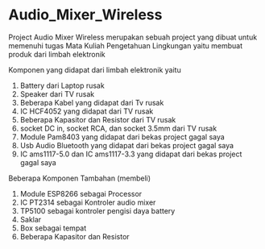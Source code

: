 # Audio_Mixer_Wireless

Project Audio Mixer Wireless merupakan sebuah project yang dibuat untuk memenuhi tugas Mata Kuliah Pengetahuan Lingkungan yaitu membuat produk dari limbah elektronik

Komponen yang didapat dari limbah elektronik yaitu
1. Battery dari Laptop rusak
2. Speaker dari TV rusak
3. Beberapa Kabel yang didapat dari Tv rusak
4. IC HCF4052 yang didapat dari TV rusak
5. Beberapa Kapasitor dan Resistor dari TV rusak
6. socket DC in, socket RCA, dan socket 3.5mm dari TV rusak
7. Module Pam8403 yang didapat dari bekas project gagal saya
8. Usb Audio Bluetooth yang didapat dari bekas project gagal saya
9. IC ams1117-5.0 dan IC ams1117-3.3  yang didapat dari bekas project gagal saya

Beberapa Komponen Tambahan (membeli)
1. Module ESP8266  sebagai Processor
2. IC PT2314 sebagai Kontroler audio mixer
3. TP5100 sebagai kontroler pengisi daya battery
4. Saklar
5. Box sebagai tempat
6. Beberapa Kapasitor dan Resistor
